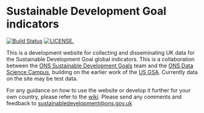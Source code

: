 # Sustainable Development Goal indicators

[![Build Status](https://travis-ci.org/datasciencecampus/sdg-indicators.svg?branch=develop)](https://travis-ci.org/datasciencecampus/sdg-indicators) [![LICENSE.](https://img.shields.io/badge/license-OGL--3-brightgreen.svg?style=flat)](http://www.nationalarchives.gov.uk/doc/open-government-licence/version/3/)

This is a development website for collecting and disseminating UK data for the Sustainable Development Goal global indicators. This is a collaboration between the [ONS Sustainable Development Goals](https://www.ons.gov.uk/aboutus/whatwedo/programmesandprojects/sustainabledevelopmentgoals) team and the [ONS Data Science Campus](https://www.ons.gov.uk/aboutus/whatwedo/datasciencecampushttps://www.ons.gov.uk/aboutus/whatwedo/datasciencecampushttps://www.ons.gov.uk/aboutus/whatwedo/datasciencecampushttps://www.ons.gov.uk/aboutus/whatwedo/datasciencecampushttps://www.ons.gov.uk/aboutus/whatwedo/datasciencecampus), building on the earlier work of the [US GSA](https://github.com/GSA/sdg-indicators). Currently data on the site may be test data.

For any guidance on how to use the website or develop it further for your own country, please refer to the [wiki](https://github.com/datasciencecampus/sdg-indicators/wiki). Please send any comments and feedback to <a href ="mailto:sustainabledevelopment@ons.gov.uk">sustainabledevelopment@ons.gov.uk</a>
